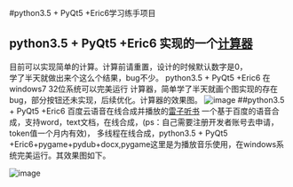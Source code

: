 #python3.5 + PyQt5 +Eric6学习练手项目
## python3.5 + PyQt5 +Eric6 实现的一个[计算器](https://github.com/liwanlei/PyQt5-/tree/master/%E8%AE%A1%E7%AE%97%E5%99%A8) 
目前可以实现简单的计算。计算前请重置，设计的时候默认数字是0，<br>学了半天就做出来个这么个结果，bug不少。
python3.5 + PyQt5 +Eric6 在windows7  32位系统可以完美运行
计算器，简单学了半天就画个图实现的存在bug，部分按钮还未实现，后续优化。计算器的效果图。
![image](https://github.com/liwanlei/PyQt5-/blob/master/%E8%AE%A1%E7%AE%97%E5%99%A8/img/22.png)
##python3.5 + PyQt5 +Eric6 百度云语音在线合成并播放的[雷子听书](https://github.com/liwanlei/PyQt5-/tree/master/leizitingshu)
一个基于百度的语音合成，支持word，text文档，在线合成，(ps：自己需要注册开发者账号去申请，token值一个月内有效)，
多线程在线合成，python3.5 + PyQt5 +Eric6+pygame+pydub+docx,pygame这里是为播放音乐使用，在windows系统完美运行。其效果图如下。

![image](https://github.com/liwanlei/PyQt5-/blob/master/leizitingshu/icon/ZZTPIKZLH9NU(%25D4X81JM%7D8.png))

